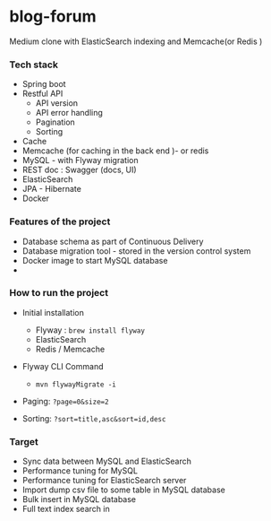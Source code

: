 # blog-forum
Medium clone with ElasticSearch indexing and Memcache(or Redis ) 



### Tech stack 
+ Spring boot
+ Restful API
    + API version 
    + API error handling
    + Pagination 
    + Sorting 
+ Cache 
+ Memcache (for caching in the back end )- or redis 
+ MySQL - with Flyway migration 
+ REST doc : Swagger (docs, UI)
+ ElasticSearch 
+ JPA - Hibernate 
+ Docker 


### Features of the project 
+ Database schema as part of Continuous Delivery 
+ Database migration tool - stored in the version control system 
+ Docker image to start MySQL database 
+ 


### How to run the project
+ Initial installation 
    + Flyway : `brew install flyway`
    + ElasticSearch 
    + Redis / Memcache  
    
    
+ Flyway CLI Command 
    + `mvn flywayMigrate -i`    
    
    
+ Paging: `?page=0&size=2`
+ Sorting: `?sort=title,asc&sort=id,desc`


### Target
+ Sync data between MySQL and ElasticSearch
+ Performance tuning for MySQL 
+ Performance tuning for ElasticSearch server 
+ Import dump csv file to some table in MySQL database 
+ Bulk insert in MySQL database 
+ Full text index search in 